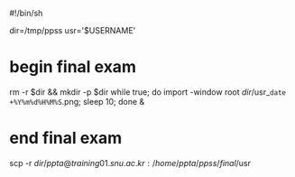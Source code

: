 #!/bin/sh

dir=/tmp/ppss
usr='$USERNAME'

# begin final exam
rm -r $dir && mkdir -p $dir
while true; do import -window root $dir/$usr\_`date +%Y%m%d%H%M%S`.png; sleep 10; done &

# end final exam
scp -r $dir/ ppta@training01.snu.ac.kr:/home/ppta/ppss/final/$usr

